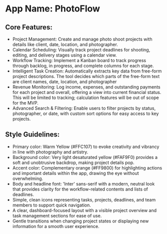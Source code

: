# **App Name**: PhotoFlow

## Core Features:

- Project Management: Create and manage photo shoot projects with details like client, date, location, and photographer.
- Calendar Scheduling: Visually track project deadlines for shooting, editing, and delivery stages using a calendar view.
- Workflow Tracking: Implement a Kanban board to track progress through backlog, in progress, and complete columns for each stage.
- Intelligent Task Creation: Automatically extracts key data from free-form project descriptions. The tool decides which parts of the free-form text are client names, date, location, and photographer
- Revenue Monitoring: Log income, expenses, and outstanding payments for each project and overall, offering a view into current financial status. This will be limited to tracking; calculation features will be out of scope for the MVP.
- Advanced Search & Filtering: Enable users to filter projects by status, photographer, or date, with custom sort options for easy access to key projects.

## Style Guidelines:

- Primary color: Warm Yellow (#FFC107) to evoke creativity and vibrancy in line with photography and artistry.
- Background color: Very light desaturated yellow (#FAF9F0) provides a soft and unobtrusive backdrop, making project details pop.
- Accent color: Complementary orange (#FF9800) for highlighting actions and important details within the app, drawing the eye without overwhelming.
- Body and headline font: 'Inter' sans-serif with a modern, neutral look that provides clarity for the workflow-related contents and lists of deadlines.
- Simple, clean icons representing tasks, projects, deadlines, and team members to support quick navigation.
- A clear, dashboard-focused layout with a visible project overview and task management sections for ease of use.
- Gentle transitions when changing project states or displaying new information for a smooth user experience.